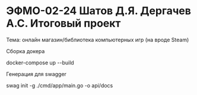 # ЭФМО-02-24 Шатов Д.Я. Дергачев А.С. Итоговый проект
Тема: онлайн магазин/библиотека компьютерных игр (на вроде Steam)

Сборка докера

docker-compose up --build

Генерация для swagger

swag init -g ./cmd/app/main.go -o api/docs